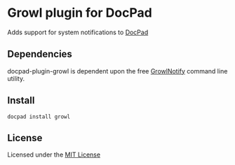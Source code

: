 # Growl plugin for DocPad
Adds support for system notifications to [DocPad](https://docpad.org)

## Dependencies

docpad-plugin-growl is dependent upon the free
[GrowlNotify](http://growl.info/downloads#generaldownloads) command line utility.

## Install

```
docpad install growl
```

## License
Licensed under the [MIT License](http://creativecommons.org/licenses/MIT/)
